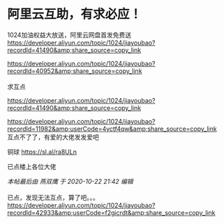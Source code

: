 # 阿里云互助，有求必应！


1024加油权益大放送，阿里云网盘首发免费送 https://developer.aliyun.com/topic/1024/jiayoubao?recordId=41490&amp;share_source=copy_link

https://developer.aliyun.com/topic/1024/jiayoubao?recordId=40952&amp;share_source=copy_link<br />
<br />
求互点

https://developer.aliyun.com/topic/1024/jiayoubao?recordId=41490&amp;share_source=copy_link

https://developer.aliyun.com/topic/1024/jiayoubao?recordId=11982&amp;userCode=4yctf4qw&amp;share_source=copy_link<br />
互点不了了，有爱的大佬发发爱吧<img src="static/image/smiley/yct/010.gif" smilieid="41" border="0" alt="" />

铜球 https://sl.al/ra8ULn

已点楼上各位大佬

<i class="pstatus"> 本帖最后由 燕双鹰 于 2020-10-22 21:42 编辑 </i><br />
<br />
 已点，发现无法互点，算了吧。。。<br />
https://developer.aliyun.com/topic/1024/jiayoubao?recordId=42933&amp;userCode=f2gicrdt&amp;share_source=copy_link
